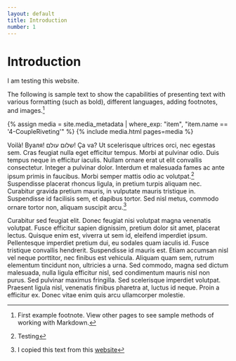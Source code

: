 ```yaml
---
layout: default
title: Introduction
number: 1
---
```

# Introduction

I am testing this website.

The following is sample text to show the capabilities of presenting text with various formatting (such as bold), different languages, adding footnotes, and images.[^1]

{% assign media = site.media_metadata | where_exp: "item", "item.name == '4-CoupleRiveting'" %}
{% include media.html pages=media %}


Voilà! Вуаля! שלום עולם! Ça va?
Ut scelerisque ultrices orci, nec egestas sem. Cras feugiat nulla eget efficitur tempus. Morbi at pulvinar odio. Duis tempus neque in efficitur iaculis. Nullam ornare erat ut elit convallis consectetur. Integer a pulvinar dolor. Interdum et malesuada fames ac ante ipsum primis in faucibus. Morbi semper mattis odio ac volutpat.[^3] Suspendisse placerat rhoncus ligula, in pretium turpis aliquam nec. Curabitur gravida pretium mauris, in vulputate mauris tristique in. Suspendisse id facilisis sem, et dapibus tortor. Sed nisl metus, commodo ornare tortor non, aliquam suscipit arcu.[^2]

Curabitur sed feugiat elit. Donec feugiat nisi volutpat magna venenatis volutpat. Fusce efficitur sapien dignissim, pretium dolor sit amet, placerat lectus. Quisque enim est, viverra ut sem id, eleifend imperdiet ipsum. Pellentesque imperdiet pretium dui, eu sodales quam iaculis id. Fusce tristique convallis hendrerit. Suspendisse id mauris est. Etiam accumsan nisl vel neque porttitor, nec finibus est vehicula. Aliquam quam sem, rutrum elementum tincidunt non, ultricies a urna. Sed commodo, magna sed dictum malesuada, nulla ligula efficitur nisl, sed condimentum mauris nisl non purus. Sed pulvinar maximus fringilla. Sed scelerisque imperdiet volutpat. Praesent ligula nisl, venenatis finibus pharetra at, luctus id neque. Proin a efficitur ex. Donec vitae enim quis arcu ullamcorper molestie.

[^1]: First example footnote. View other pages to see sample methods of working with Markdown.
[^2]: I copied this text from this [website](https://www.lipsum.com/feed/html) 
[^3]: Testing
